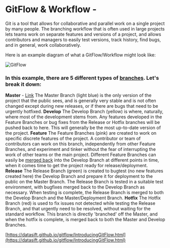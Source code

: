 # GitFlow & Workflow - 
Git is a tool that allows for collaborative and parallel work on a single project by many people. The branching workflow that is often used in large projects lets teams work on separate features and versions of a project, and allows contributors and managers to easily test versions, track history, find bugs, and in general, work collaboratively.

Here is an example diagram of what a GitFlow/Workflow might look like:

![GitFlow](https://nvie.com/img/git-model@2x.png)

### In this example, there are 5 different types of [branches](./Branch.md/). Let's break it down:
**Master** - [Link](./Master%20Branch.md/)
The Master Branch (light blue) is the only version of the project that the public sees, and is generally very stable and is not often changed except during new releases, or if there are bugs that need to be urgently hotfixed.
**Develop**
The Develop Branch (yellow) is where, naturally, where most of the development stems from. Any features developed in the Feature Branches or bug fixes from the Release or Hotfix branches will be pushed back to here. This will generally be the most up-to-date version of the project.
**Feature**
The Feature Branches (pink) are created to work on specific discrete features of the project. A contributor or team of contributors can work on this branch, independently from other Feature Branches, and experiment and tinker without the fear of interrupting the work of other teams or the main project. Different Feature Branches can easily be [merged back](./Merge.md) into the Develop Branch at different points in time, when it comes time to get the project ready for release/deployment.
**Release**
The Release Branch (green) is created to bugtest (no new features created here) the Develop Branch and prepare it for deployment to the public on the Master Branch. The Release Branch is tested in a suitable test environment, with bugfixes merged back to the Develop Branch as necessary. When testing is complete, the Release Branch is merged to both the Develop Branch and the Master/Deployment Branch.
**Hotfix**
The Hotfix Branch (red) is used to fix issues not detected while testing the Release Branch, and that urgently need to be resolved, without waiting for the standard workflow. This branch is directly 'branched' off the Master, and when the hotfix is complete, is merged back to both the Master and Develop Branches.

[https://datasift.github.io/gitflow/IntroducingGitFlow.html](https://datasift.github.io/gitflow/IntroducingGitFlow.html)
